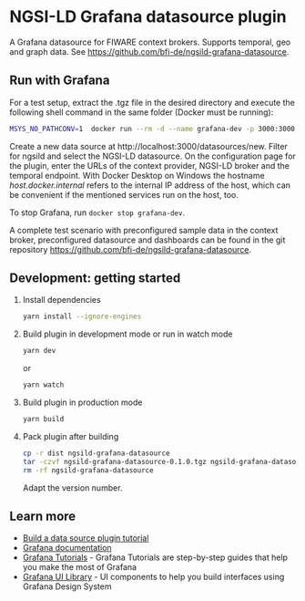 # NGSI-LD Grafana datasource plugin

A Grafana datasource for FIWARE context brokers. Supports temporal, geo and graph data. See https://github.com/bfi-de/ngsild-grafana-datasource. 

## Run with Grafana

For a test setup, extract the .tgz file in the desired directory and execute the following shell command in the same folder (Docker must be running):

```bash
MSYS_NO_PATHCONV=1  docker run --rm -d --name grafana-dev -p 3000:3000 -v $(pwd)/ngsild-grafana-datasource:/var/lib/grafana/plugins/ngsild-grafana-datasource:ro -e GF_PATHS_PLUGINS=/var/lib/grafana/plugins -e GF_PLUGINS_ALLOW_LOADING_UNSIGNED_PLUGINS=ngsild-grafana-datasource -e GF_AUTH_ANONYMOUS_ENABLED=true -e GF_AUTH_ANONYMOUS_ORG_ROLE=Admin -e GF_SERVER_DOMAIN=localhost grafana/grafana:latest
```

Create a new data source at http://localhost:3000/datasources/new. Filter for ngsild and select the NGSI-LD datasource. On the configuration page for the plugin, enter the URLs of the context provider, NGSI-LD broker and the temporal endpoint. With Docker Desktop on Windows the hostname *host.docker.internal* refers to the internal IP address of the host, which can be convenient if the mentioned services run on the host, too.

To stop Grafana, run `docker stop grafana-dev`. 

A complete test scenario with preconfigured sample data in the context broker, preconfigured datasource and dashboards can be found in the git repository https://github.com/bfi-de/ngsild-grafana-datasource. 

## Development: getting started

1. Install dependencies

   ```bash
   yarn install --ignore-engines
   ```

2. Build plugin in development mode or run in watch mode

   ```bash
   yarn dev
   ```

   or

   ```bash
   yarn watch
   ```

3. Build plugin in production mode

   ```bash
   yarn build
   ```

4. Pack plugin after building

   ```bash
   cp -r dist ngsild-grafana-datasource
   tar -czvf ngsild-grafana-datasource-0.1.0.tgz ngsild-grafana-datasource
   rm -rf ngsild-grafana-datasource
   ```
   Adapt the version number.



## Learn more

- [Build a data source plugin tutorial](https://grafana.com/tutorials/build-a-data-source-plugin)
- [Grafana documentation](https://grafana.com/docs/)
- [Grafana Tutorials](https://grafana.com/tutorials/) - Grafana Tutorials are step-by-step guides that help you make the most of Grafana
- [Grafana UI Library](https://developers.grafana.com/ui) - UI components to help you build interfaces using Grafana Design System
